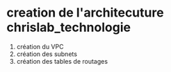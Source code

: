 # creation de l'architecuture chrislab_technologie

1. création du VPC
2. création des subnets
3. création des tables de routages 
